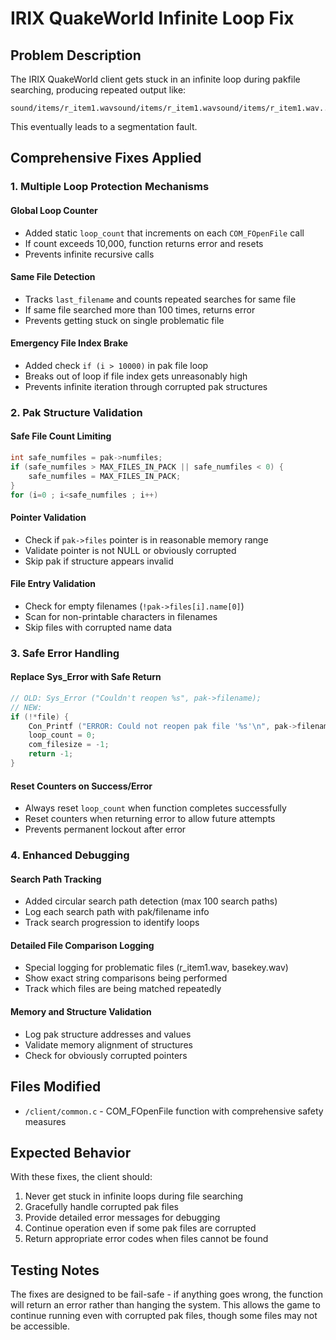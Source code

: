 # IRIX QuakeWorld Infinite Loop Fix

## Problem Description
The IRIX QuakeWorld client gets stuck in an infinite loop during pakfile searching, producing repeated output like:
```
sound/items/r_item1.wavsound/items/r_item1.wavsound/items/r_item1.wav...
```

This eventually leads to a segmentation fault.

## Comprehensive Fixes Applied

### 1. Multiple Loop Protection Mechanisms

#### Global Loop Counter
- Added static `loop_count` that increments on each `COM_FOpenFile` call
- If count exceeds 10,000, function returns error and resets
- Prevents infinite recursive calls

#### Same File Detection
- Tracks `last_filename` and counts repeated searches for same file
- If same file searched more than 100 times, returns error
- Prevents getting stuck on single problematic file

#### Emergency File Index Brake
- Added check `if (i > 10000)` in pak file loop
- Breaks out of loop if file index gets unreasonably high
- Prevents infinite iteration through corrupted pak structures

### 2. Pak Structure Validation

#### Safe File Count Limiting
```c
int safe_numfiles = pak->numfiles;
if (safe_numfiles > MAX_FILES_IN_PACK || safe_numfiles < 0) {
    safe_numfiles = MAX_FILES_IN_PACK;
}
for (i=0 ; i<safe_numfiles ; i++)
```

#### Pointer Validation
- Check if `pak->files` pointer is in reasonable memory range
- Validate pointer is not NULL or obviously corrupted
- Skip pak if structure appears invalid

#### File Entry Validation
- Check for empty filenames (`!pak->files[i].name[0]`)
- Scan for non-printable characters in filenames
- Skip files with corrupted name data

### 3. Safe Error Handling

#### Replace Sys_Error with Safe Return
```c
// OLD: Sys_Error ("Couldn't reopen %s", pak->filename);
// NEW: 
if (!*file) {
    Con_Printf ("ERROR: Could not reopen pak file '%s'\n", pak->filename);
    loop_count = 0;
    com_filesize = -1;
    return -1;
}
```

#### Reset Counters on Success/Error
- Always reset `loop_count` when function completes successfully
- Reset counters when returning error to allow future attempts
- Prevents permanent lockout after error

### 4. Enhanced Debugging

#### Search Path Tracking
- Added circular search path detection (max 100 search paths)
- Log each search path with pak/filename info
- Track search progression to identify loops

#### Detailed File Comparison Logging
- Special logging for problematic files (r_item1.wav, basekey.wav)
- Show exact string comparisons being performed
- Track which files are being matched repeatedly

#### Memory and Structure Validation
- Log pak structure addresses and values
- Validate memory alignment of structures
- Check for obviously corrupted pointers

## Files Modified
- `/client/common.c` - COM_FOpenFile function with comprehensive safety measures

## Expected Behavior
With these fixes, the client should:
1. Never get stuck in infinite loops during file searching
2. Gracefully handle corrupted pak files
3. Provide detailed error messages for debugging
4. Continue operation even if some pak files are corrupted
5. Return appropriate error codes when files cannot be found

## Testing Notes
The fixes are designed to be fail-safe - if anything goes wrong, the function will return an error rather than hanging the system. This allows the game to continue running even with corrupted pak files, though some files may not be accessible.
